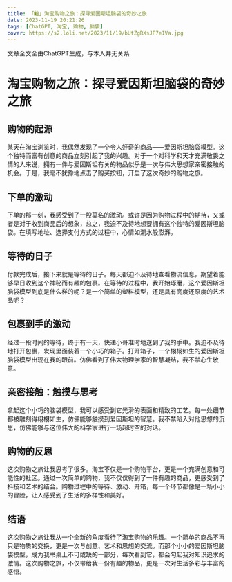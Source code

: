 ```yaml
---
title: 「🛍」淘宝购物之旅：探寻爱因斯坦脑袋的奇妙之旅
date: 2023-11-19 20:21:26
tags: [ChatGPT, 淘宝, 购物, 脑袋]
cover: https://s2.loli.net/2023/11/19/bUtZgRXsJP7e1Va.jpg
---
```


文章全文全由ChatGPT生成，与本人并无关系

<!--more-->

# 淘宝购物之旅：探寻爱因斯坦脑袋的奇妙之旅

## 购物的起源

某天在淘宝浏览时，我偶然发现了一个令人好奇的商品——爱因斯坦脑袋模型。这个独特而富有创意的商品立刻引起了我的兴趣。对于一个对科学和天才充满敬畏之情的人来说，拥有一件与爱因斯坦有关的物品似乎是一次与伟大思想家亲密接触的机会。于是，我毫不犹豫地点击了购买按钮，开启了这次奇妙的购物之旅。

## 下单的激动

下单的那一刻，我感受到了一股莫名的激动。或许是因为购物过程中的期待，又或者是对于收到商品后的想象，总之，我迫不及待地想要拥有这个独特的爱因斯坦脑袋。在填写地址、选择支付方式的过程中，心情如潮水般澎湃。

## 等待的日子

付款完成后，接下来就是等待的日子。每天都迫不及待地查看物流信息，期望着能够早日收到这个神秘而有趣的包裹。在等待的过程中，我开始琢磨，这个爱因斯坦脑袋模型到底是什么样的呢？是一个简单的塑料模型，还是具有高度还原度的艺术品呢？

## 包裹到手的激动

经过一段时间的等待，终于有一天，快递小哥准时地送到了我的手中。我迫不及待地打开包裹，发现里面装着一个小巧的箱子。打开箱子，一个栩栩如生的爱因斯坦脑袋模型出现在我的眼前。仿佛看到了伟大物理学家的智慧凝结，我不禁心生敬意。

## 亲密接触：触摸与思考

拿起这个小巧的脑袋模型，我可以感受到它光滑的表面和精致的工艺。每一处细节都被雕刻得栩栩如生，仿佛能够触摸到爱因斯坦的智慧。我不禁陷入对他思想的沉思，仿佛能够与这位伟大的科学家进行一场超时空的对话。

## 购物的反思

这次购物之旅让我思考了很多。淘宝不仅是一个购物平台，更是一个充满创意和可能性的社区。通过一次简单的购物，我不仅仅得到了一件有趣的商品，更感受到了科技和艺术的结合。购物过程中的等待、激动、开箱，每一个环节都像是一场小小的冒险，让人感受到了生活的多样性和美好。

## 结语

这次购物之旅让我从一个全新的角度看待了淘宝购物的乐趣。一个简单的商品不再只是物质的交换，更是一次与创意、艺术和思想的交流。而那个小小的爱因斯坦脑袋模型，成为我书桌上不可或缺的一部分，每次看到它，都会勾起我对知识追求的激情。这次购物之旅，不仅带给我一份有趣的物品，更是一次对生活多彩与丰富的感悟。
